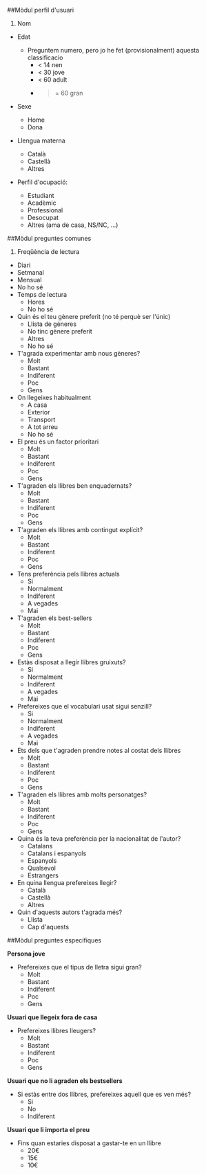 ##Mòdul perfil d'usuari
1. Nom
- Edat
  - Preguntem numero, pero jo he fet (provisionalment) aquesta classificacio
    - < 14 nen
    - < 30 jove
    - < 60 adult
    - >= 60 gran
- Sexe
  - Home
  - Dona
- Llengua materna
  - Català
  - Castellà
  - Altres
  
- Perfil d'ocupació:
  - Estudiant
  - Acadèmic
  - Professional
  - Desocupat
  - Altres (ama de casa, NS/NC, ...)

##Mòdul preguntes comunes

1. Freqüència de lectura
  - Diari
  - Setmanal
  - Mensual
  - No ho sé
- Temps de lectura
  - Hores
  - No ho sé
- Quin és el teu gènere preferit (no té perquè ser l'únic)
  - Llista de gèneres
  - No tinc gènere preferit
  - Altres
  - No ho sé
- T'agrada experimentar amb nous gèneres?
  - Molt
  - Bastant
  - Indiferent
  - Poc
  - Gens
- On llegeixes habitualment
  - A casa
  - Exterior  
  - Transport
  - A tot arreu
  - No ho sé
- El preu és un factor prioritari
  - Molt
  - Bastant
  - Indiferent
  - Poc
  - Gens
- T'agraden els llibres ben enquadernats?
  - Molt
  - Bastant
  - Indiferent
  - Poc
  - Gens
- T'agraden els llibres amb contingut explícit?
  - Molt
  - Bastant
  - Indiferent
  - Poc
  - Gens  
- Tens preferència pels llibres actuals
  - Si
  - Normalment
  - Indiferent
  - A vegades
  - Mai
- T'agraden els best-sellers
  - Molt
  - Bastant
  - Indiferent
  - Poc
  - Gens
- Estàs disposat a llegir llibres gruixuts?
  - Si
  - Normalment
  - Indiferent
  - A vegades
  - Mai
- Prefereixes que el vocabulari usat sigui senzill?
  - Si
  - Normalment
  - Indiferent
  - A vegades
  - Mai  
- Ets dels que t'agraden prendre notes al costat dels llibres
  - Molt
  - Bastant
  - Indiferent
  - Poc
  - Gens
- T'agraden els llibres amb molts personatges?
  - Molt
  - Bastant
  - Indiferent
  - Poc
  - Gens
- Quina és la teva preferència per la nacionalitat de l'autor?
  - Catalans
  - Catalans i espanyols
  - Espanyols
  - Qualsevol
  - Estrangers
- En quina llengua prefereixes llegir?
  - Català
  - Castellà
  - Altres
- Quin d'aquests autors t'agrada més?
  - Llista
  - Cap d'aquests
  
##Mòdul preguntes específiques

**Persona jove**

- Prefereixes que el tipus de lletra sigui gran?
  - Molt
  - Bastant
  - Indiferent
  - Poc
  - Gens
  
**Usuari que llegeix fora de casa**

- Prefereixes llibres lleugers?
  - Molt
  - Bastant
  - Indiferent
  - Poc
  - Gens
  
**Usuari que no li agraden els bestsellers**

- Si estàs entre dos llibres, prefereixes aquell que es ven més?
  - Si
  - No
  - Indiferent
  
**Usuari que li importa el preu**

- Fins quan estaries disposat a gastar-te en un llibre
  - 20€
  - 15€
  - 10€